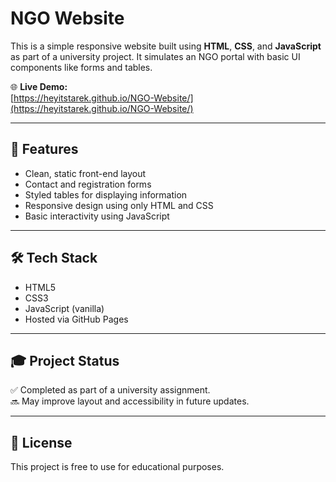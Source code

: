 # NGO Website

This is a simple responsive website built using **HTML**, **CSS**, and **JavaScript** as part of a university project. It simulates an NGO portal with basic UI components like forms and tables.

🌐 **Live Demo:**  
[https://heyitstarek.github.io/NGO-Website/](https://heyitstarek.github.io/NGO-Website/)

---

## 📌 Features

- Clean, static front-end layout
- Contact and registration forms
- Styled tables for displaying information
- Responsive design using only HTML and CSS
- Basic interactivity using JavaScript

---

## 🛠️ Tech Stack

- HTML5
- CSS3
- JavaScript (vanilla)
- Hosted via GitHub Pages

---


## 🎓 Project Status

✅ Completed as part of a university assignment.  
🔜 May improve layout and accessibility in future updates.

---

## 📄 License

This project is free to use for educational purposes.
